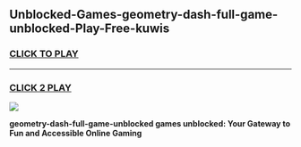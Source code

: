 
## Unblocked-Games-geometry-dash-full-game-unblocked-Play-Free-kuwis
<h3>
<a href="https://premium76.site?title=geometry-dash-full-game-unblocked&ref=22A">CLICK TO PLAY</a></h3>
<hr>

<h3>
<a href="https://premium76.site?title=geometry-dash-full-game-unblocked&ref=22A">CLICK 2 PLAY</a>
  
</h3>

<a href="https://premium76.site?title=geometry-dash-full-game-unblocked&ref=22A"><img src="https://clearcache.store/games.png"></a>


**geometry-dash-full-game-unblocked games unblocked: Your Gateway to Fun and Accessible Online Gaming**
